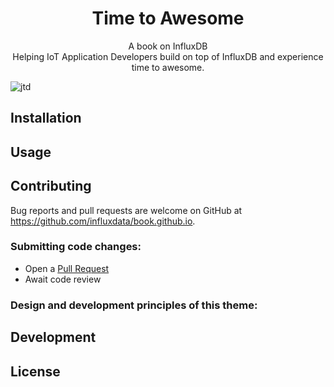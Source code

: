 <p align="center">
    <h1 align="center">Time to Awesome</h1>
    <p align="center">A book on InfluxDB<br>Helping IoT Application Developers build on top of InfluxDB and experience time to awesome. </p>
</p>

![jtd](https://user-images.githubusercontent.com/896475/47384541-89053c80-d6d5-11e8-98dc-dba16e192de9.gif)

## Installation



## Usage



## Contributing

Bug reports and pull requests are welcome on GitHub at https://github.com/influxdata/book.github.io. 

### Submitting code changes:

- Open a [Pull Request](https://github.com/influxdata/book.github.io/pulls)
- Await code review

### Design and development principles of this theme:

## Development


## License

